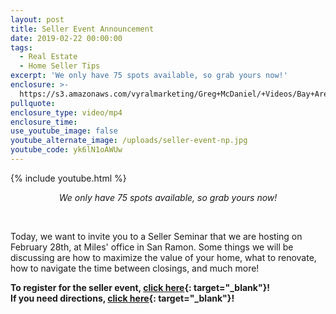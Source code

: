 ```yaml
---
layout: post
title: Seller Event Announcement
date: 2019-02-22 00:00:00
tags:
  - Real Estate
  - Home Seller Tips
excerpt: 'We only have 75 spots available, so grab yours now!'
enclosure: >-
  https://s3.amazonaws.com/vyralmarketing/Greg+McDaniel/+Videos/Bay+Area+Real+Estate+Agent+-+Seller+Event+Announcement.mp4
pullquote:
enclosure_type: video/mp4
enclosure_time:
use_youtube_image: false
youtube_alternate_image: /uploads/seller-event-np.jpg
youtube_code: yk6lN1oAWUw
---
```


{% include youtube.html %}

<center><em>We only have 75 spots available, so grab yours now!</em></center>

&nbsp;

Today, we want to invite you to a Seller Seminar that we are hosting on February 28th, at Miles' office in San Ramon. Some things we will be discussing are how to maximize the value of your home, what to renovate, how to navigate the time between closings, and much more!

**To register for the seller event, [click here](https://www.eventbrite.com/e/seller-seminar-real-estate-radio-talks-free-seller-seminar-tickets-55531528296?utm-medium=discovery&amp;utm-campaign=social&amp;utm-content=attendeeshare&amp;aff=escb&amp;utm-source=cp&amp;utm-term=listing){: target="_blank"}!**<br>**If you need directions, [click here](https://goo.gl/maps/ZJQhXBv8ao92){: target="_blank"}!**